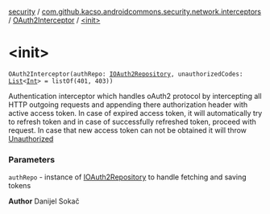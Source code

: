 [security](../../index.md) / [com.github.kacso.androidcommons.security.network.interceptors](../index.md) / [OAuth2Interceptor](index.md) / [&lt;init&gt;](./-init-.md)

# &lt;init&gt;

`OAuth2Interceptor(authRepo: `[`IOAuth2Repository`](../../com.github.kacso.androidcommons.security.repositories/-i-o-auth2-repository/index.md)`, unauthorizedCodes: `[`List`](https://kotlinlang.org/api/latest/jvm/stdlib/kotlin.collections/-list/index.html)`<`[`Int`](https://kotlinlang.org/api/latest/jvm/stdlib/kotlin/-int/index.html)`> = listOf(401, 403))`

Authentication interceptor which handles oAuth2 protocol by intercepting all HTTP outgoing
requests and appending there authorization header with active access token. In case of
expired access token, it will automatically try to refresh token and in case of
successfully refreshed token, proceed with request. In case that new access token can not be
obtained it will throw [Unauthorized](#)

### Parameters

`authRepo` - instance of [IOAuth2Repository](../../com.github.kacso.androidcommons.security.repositories/-i-o-auth2-repository/index.md) to handle fetching and saving tokens

**Author**
Danijel Sokač

